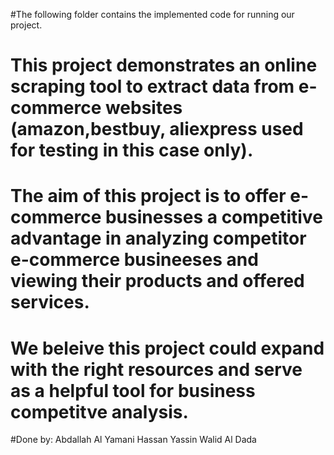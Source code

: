 #The following folder contains the implemented code for running our project.
# This project demonstrates an online scraping tool to extract data from e-commerce websites (amazon,bestbuy, aliexpress used for testing in this case only).
# The aim of this project is to offer e-commerce businesses a competitive advantage in analyzing competitor e-commerce busineeses and viewing their products and offered services.
# We beleive this project could expand with the right resources and serve as a helpful tool for business competitve analysis.

#Done by:
  Abdallah Al Yamani
  Hassan Yassin
  Walid Al Dada
